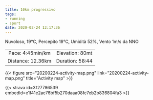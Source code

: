 ```yaml
---
title: 10km progressivo
tags:
- running
- sport
date: 2020-02-24 12:17:36
---
```


Nuvoloso, 19°C, Percepito 19°C, Umidità 52%, Vento 1m/s da NNO

| | |
| :-: | :-: |
| Pace: 4:45min/km | Elevation: 80mt |
| Distance: 12.36km | Duration: 58:44 |



{{< figure src="20200224-activity-map.png" link="20200224-activity-map.png" title="Activity map" >}}


{{< strava id=3127786539 embedId=e1f41e2ac76bf5b270daaa08fc7eb2b836804fa3 >}}
